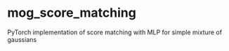# mog_score_matching
PyTorch implementation of score matching with MLP for simple mixture of gaussians
